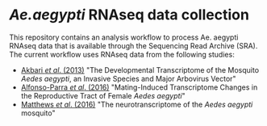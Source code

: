 # *Ae.aegypti* RNAseq data collection

This repository contains an analysis workflow to process Ae. aegypti RNAseq data that is available through the Sequencing Read Archive (SRA). The current workflow uses RNAseq data from the following studies:

* [Akbari *et al*. (2013)](http://www.g3journal.org/content/3/9/1493) "The Developmental Transcriptome of the Mosquito *Aedes aegypti*, an Invasive Species and Major Arbovirus Vector"
* [Alfonso-Parra *et al*. (2016)](http://journals.plos.org/plosntds/article?id=10.1371/journal.pntd.0004451) "Mating-Induced Transcriptome Changes in the Reproductive Tract of Female *Aedes aegypti*"
* [Matthews *et al*. (2016)](https://bmcgenomics.biomedcentral.com/articles/10.1186/s12864-015-2239-0) "The neurotranscriptome of the *Aedes aegypti* mosquito"
